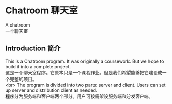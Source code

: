 # Chatroom 聊天室
A chatroom  
一个聊天室

## Introduction 简介
This is a Chatroom program. It was originally a coursework. But we hope to build it into a complete project.  
这是一个聊天室程序。它原本只是一个课程作业。但是我们希望能够把它建设成一个完整的项目。  
<br\>
The program is divided into two parts: server and client. Users can set up server and distribution client as needed.  
程序分为服务端和客户端两个部分。用户可按需架设服务端和分发客户端。
